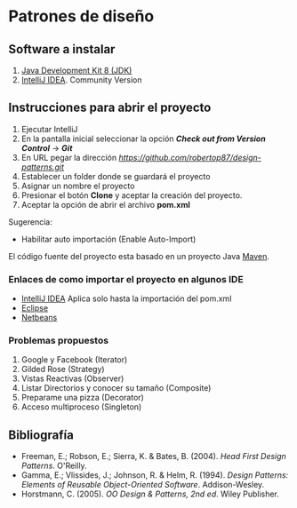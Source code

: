 # Patrones de diseño #


## Software a instalar ##
1. [Java Development Kit 8 (JDK)](http://www.oracle.com/technetwork/java/javase/downloads/jdk8-downloads-2133151.html)
2. [IntelliJ IDEA](https://www.jetbrains.com/idea/). Community Version


## Instrucciones para abrir el proyecto ##
1. Ejecutar IntelliJ
2. En la pantalla inicial seleccionar la opción ***Check out from Version Control*** -> ***Git***
3. En URL pegar la dirección *https://github.com/robertop87/design-patterns.git*
4. Establecer un folder donde se guardará el proyecto
5. Asignar un nombre el proyecto
6. Presionar el botón **Clone** y aceptar la creación del proyecto.
7. Aceptar la opción de abrir el archivo **pom.xml**

Sugerencia:
 - Habilitar auto importación (Enable Auto-Import)

El código fuente del proyecto esta basado en un proyecto Java [Maven](https://maven.apache.org/).

### Enlaces de como importar el proyecto en algunos IDE ###
- [IntelliJ IDEA](https://youtu.be/iDzy2yZit94) Aplica solo hasta la importación del pom.xml
- [Eclipse](https://youtu.be/yYvD8ZJtWwI)
- [Netbeans](http://ww.planetnetbeans.org/topic47273.html)


### Problemas propuestos ###
1. Google y Facebook (Iterator)
2. Gilded Rose (Strategy)
3. Vistas Reactivas (Observer)
4. Listar Directorios y conocer su tamaño (Composite)
5. Preparame una pizza (Decorator)
6. Acceso multiproceso (Singleton)


## Bibliografía ##
- Freeman, E.; Robson, E.; Sierra, K. & Bates, B. (2004). *Head First Design Patterns*. O'Reilly.
- Gamma, E.; Vlissides, J.; Johnson, R. & Helm, R. (1994). *Design Patterns: Elements of Reusable Object-Oriented Software*. Addison-Wesley.
- Horstmann, C. (2005). *OO Design & Patterns, 2nd ed*. Wiley Publisher.
